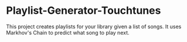 # Playlist-Generator-Touchtunes

This project creates playlists for your library given a list of songs. It uses Markhov's Chain to predict what song to play next.
